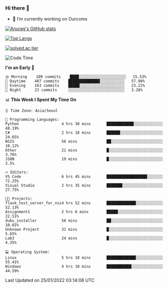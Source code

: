 ### Hi there 👋

- 🔭 I’m currently working on Ourcoms

<!--
**Rhange/Rhange** is a ✨ _special_ ✨ repository because its `README.md` (this file) appears on your GitHub profile.

Here are some ideas to get you started:

- 🌱 I’m currently learning ...
- 👯 I’m looking to collaborate on ...
- 🤔 I’m looking for help with ...
- 💬 Ask me about ...
- 📫 How to reach me: ...
- 😄 Pronouns: ...
- ⚡ Fun fact: ...
-->

[![Anurag's GitHub stats](https://github-readme-stats.vercel.app/api?username=rhange&show_icons=true&theme=gruvbox)](https://github.com/anuraghazra/github-readme-stats)

[![Top Langs](https://github-readme-stats.vercel.app/api/top-langs/?username=rhange&layout=compact&theme=gruvbox)](https://github.com/anuraghazra/github-readme-stats)

[![solved.ac tier](http://mazassumnida.wtf/api/generate_badge?boj=rhange0511)](https://solved.ac/rhange0511)

  <!--START_SECTION:waka-->
![Code Time](http://img.shields.io/badge/Code%20Time-355%20hrs%2056%20mins-blue)

**I'm an Early 🐤** 

```text
🌞 Morning    109 commits    ████░░░░░░░░░░░░░░░░░░░░░   15.53% 
🌆 Daytime    407 commits    ██████████████░░░░░░░░░░░   57.98% 
🌃 Evening    163 commits    █████░░░░░░░░░░░░░░░░░░░░   23.22% 
🌙 Night      23 commits     ░░░░░░░░░░░░░░░░░░░░░░░░░   3.28%

```


📊 **This Week I Spent My Time On** 

```text
⌚︎ Time Zone: Asia/Seoul

💬 Programming Languages: 
Python                   4 hrs 30 mins       ████████████░░░░░░░░░░░░░   48.19% 
C#                       2 hrs 18 mins       ██████░░░░░░░░░░░░░░░░░░░   24.65% 
NSIS                     56 mins             ██░░░░░░░░░░░░░░░░░░░░░░░   10.12% 
Other                    21 mins             █░░░░░░░░░░░░░░░░░░░░░░░░   3.76% 
JSON                     19 mins             █░░░░░░░░░░░░░░░░░░░░░░░░   3.5%

🔥 Editors: 
VS Code                  6 hrs 45 mins       ██████████████████░░░░░░░   72.25% 
Visual Studio            2 hrs 35 mins       ███████░░░░░░░░░░░░░░░░░░   27.75%

🐱‍💻 Projects: 
flask_test_server_for_nsi4 hrs 52 mins       █████████████░░░░░░░░░░░░   52.13% 
Assignment1              2 hrs 6 mins        █████░░░░░░░░░░░░░░░░░░░░   22.51% 
dubu_installer           56 mins             ██░░░░░░░░░░░░░░░░░░░░░░░   10.01% 
Unknown Project          31 mins             █░░░░░░░░░░░░░░░░░░░░░░░░   5.65% 
Lab3                     24 mins             █░░░░░░░░░░░░░░░░░░░░░░░░   4.35%

💻 Operating System: 
Linux                    5 hrs 10 mins       █████████████░░░░░░░░░░░░   55.41% 
Windows                  4 hrs 10 mins       ███████████░░░░░░░░░░░░░░   44.59%

```


 Last Updated on 25/01/2022 03:14:08 UTC
<!--END_SECTION:waka-->
